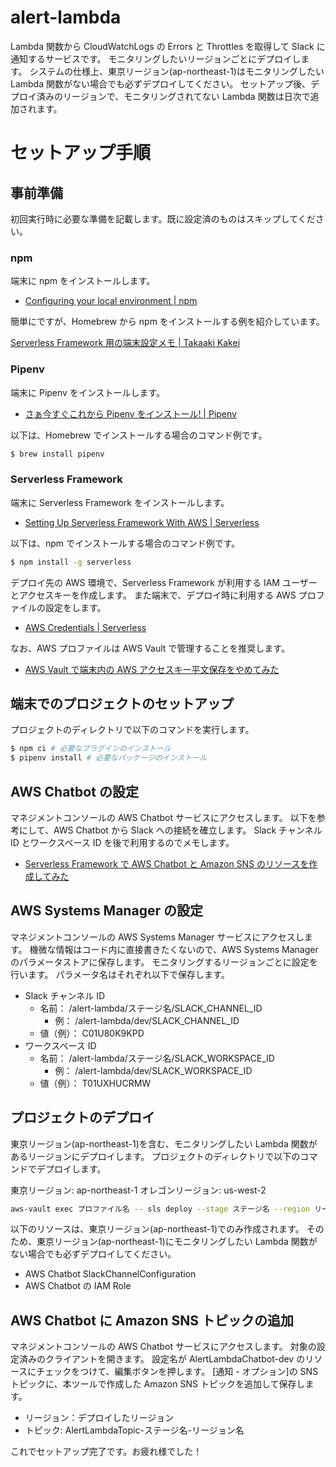 # alert-lambda

Lambda 関数から CloudWatchLogs の Errors と Throttles を取得して Slack に通知するサービスです。
モニタリングしたいリージョンごとにデプロイします。
システムの仕様上、東京リージョン(ap-northeast-1)はモニタリングしたい Lambda 関数がない場合でも必ずデプロイしてください。
セットアップ後、デプロイ済みのリージョンで、モニタリングされてない Lambda 関数は日次で追加されます。

# セットアップ手順

## 事前準備

初回実行時に必要な準備を記載します。既に設定済のものはスキップしてください。

### npm

端末に npm をインストールします。

- [Configuring your local environment | npm](https://docs.npmjs.com/getting-started/configuring-your-local-environment)

簡単にですが、Homebrew から npm をインストールする例を紹介しています。

[Serverless Framework 用の端末設定メモ | Takaaki Kakei](https://zenn.dev/t_kakei/scraps/8675d5b86ffc4f)

### Pipenv

端末に Pipenv をインストールします。

- [さぁ今すぐこれから Pipenv をインストール! | Pipenv](https://pipenv-ja.readthedocs.io/ja/translate-ja/#install-pipenv-today)

以下は、Homebrew でインストールする場合のコマンド例です。

```bash
$ brew install pipenv
```

### Serverless Framework

端末に Serverless Framework をインストールします。

- [Setting Up Serverless Framework With AWS | Serverless](https://www.serverless.com/framework/docs/getting-started)

以下は、npm でインストールする場合のコマンド例です。

```bash
$ npm install -g serverless
```

デプロイ先の AWS 環境で、Serverless Framework が利用する IAM ユーザーとアクセスキーを作成します。
また端末で、デプロイ時に利用する AWS プロファイルの設定をします。

- [AWS Credentials | Serverless](https://www.serverless.com/framework/docs/providers/aws/guide/credentials)

なお、AWS プロファイルは AWS Vault で管理することを推奨します。

- [AWS Vault で端末内の AWS アクセスキー平文保存をやめてみた](https://dev.classmethod.jp/articles/aws-vault/)


## 端末でのプロジェクトのセットアップ

プロジェクトのディレクトリで以下のコマンドを実行します。

```bash
$ npm ci # 必要なプラグインのインストール
$ pipenv install # 必要なパッケージのインストール
```

## AWS Chatbot の設定

マネジメントコンソールの AWS Chatbot サービスにアクセスします。
以下を参考にして、AWS Chatbot から Slack への接続を確立します。
Slack チャンネル ID とワークスペース ID を後で利用するのでメモします。

- [Serverless Framework で AWS Chatbot と Amazon SNS のリソースを作成してみた](https://dev.classmethod.jp/articles/serverless-framework-resources-chatbot-sns/#toc-4)

## AWS Systems Manager の設定

マネジメントコンソールの AWS Systems Manager サービスにアクセスします。
機微な情報はコード内に直接書きたくないので、AWS Systems Manager のパラメータストアに保存します。
モニタリングするリージョンごとに設定を行います。
パラメータ名はそれぞれ以下で保存します。

- Slack チャンネル ID
    - 名前： /alert-lambda/ステージ名/SLACK_CHANNEL_ID
        - 例： /alert-lambda/dev/SLACK_CHANNEL_ID
    - 値（例）： C01U80K9KPD
- ワークスペース ID
    - 名前： /alert-lambda/ステージ名/SLACK_WORKSPACE_ID
        - 例： /alert-lambda/dev/SLACK_WORKSPACE_ID
    - 値（例）： T01UXHUCRMW


## プロジェクトのデプロイ

東京リージョン(ap-northeast-1)を含む、モニタリングしたい Lambda 関数があるリージョンにデプロイします。
プロジェクトのディレクトリで以下のコマンドでデプロイします。

東京リージョン: ap-northeast-1
オレゴンリージョン: us-west-2

```bash
aws-vault exec プロファイル名 -- sls deploy --stage ステージ名 --region リージョン名
```

以下のリソースは、東京リージョン(ap-northeast-1)でのみ作成されます。
そのため、東京リージョン(ap-northeast-1)にモニタリングしたい Lambda 関数がない場合でも必ずデプロイしてください。

- AWS Chatbot SlackChannelConfiguration
- AWS Chatbot の IAM Role

## AWS Chatbot に Amazon SNS トピックの追加

マネジメントコンソールの AWS Chatbot サービスにアクセスします。
対象の設定済みのクライアントを開きます。
設定名が AlertLambdaChatbot-dev のリソースにチェックをつけて、編集ボタンを押します。
[通知 - オプション]の SNS トピックに、本ツールで作成した Amazon SNS トピックを追加して保存します。

- リージョン：デプロイしたリージョン
- トピック: AlertLambdaTopic-ステージ名-リージョン名


これでセットアップ完了です。お疲れ様でした！
